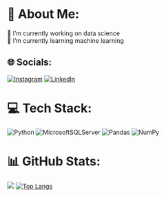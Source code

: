 # 💫 About Me:
🔭 I’m currently working on data science<br>🌱 I’m currently learning machine learning<br>


## 🌐 Socials:
[![Instagram](https://img.shields.io/badge/Instagram-%23E4405F.svg?logo=Instagram&logoColor=white)](https://instagram.com/mustafacali) [![LinkedIn](https://img.shields.io/badge/LinkedIn-%230077B5.svg?logo=linkedin&logoColor=white)](https://linkedin.com/in/mustafacali) 

# 💻 Tech Stack:
![Python](https://img.shields.io/badge/python-3670A0?style=for-the-badge&logo=python&logoColor=ffdd54) ![MicrosoftSQLServer](https://img.shields.io/badge/Microsoft%20SQL%20Sever-CC2927?style=for-the-badge&logo=microsoft%20sql%20server&logoColor=white) ![Pandas](https://img.shields.io/badge/pandas-%23150458.svg?style=for-the-badge&logo=pandas&logoColor=white) ![NumPy](https://img.shields.io/badge/numpy-%23013243.svg?style=for-the-badge&logo=numpy&logoColor=white)
# 📊 GitHub Stats:
![](https://github-readme-streak-stats.herokuapp.com/?user=mustafacali1&theme=default&hide_border=false)
[![Top Langs](https://github-readme-stats-git-masterrstaa-rickstaa.vercel.app/api/top-langs/?username=mustafacali1)](https://github.com/mustafacali1)
